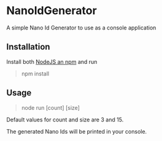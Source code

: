 # NanoIdGenerator

A simple Nano Id Generator to use as a console application

## Installation

Install both [NodeJS an npm](https://nodejs.org/en/) and run

> npm install

## Usage

> node run [count] [size]

Default values for count and size are 3 and 15.

The generated Nano Ids will be printed in your console.
